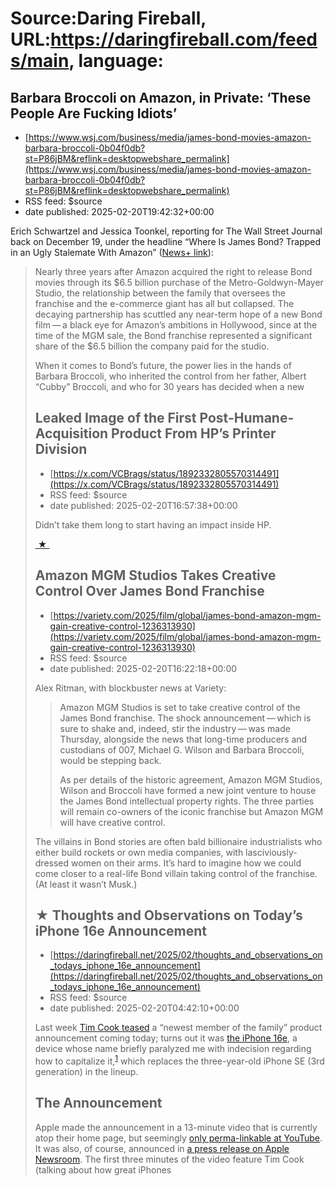 # Source:Daring Fireball, URL:https://daringfireball.com/feeds/main, language:

## Barbara Broccoli on Amazon, in Private: ‘These People Are Fucking Idiots’
 - [https://www.wsj.com/business/media/james-bond-movies-amazon-barbara-broccoli-0b04f0db?st=P86jBM&reflink=desktopwebshare_permalink](https://www.wsj.com/business/media/james-bond-movies-amazon-barbara-broccoli-0b04f0db?st=P86jBM&reflink=desktopwebshare_permalink)
 - RSS feed: $source
 - date published: 2025-02-20T19:42:32+00:00

<p>Erich Schwartzel and Jessica Toonkel, reporting for The Wall Street Journal back on December 19, under the headline “Where Is James Bond? Trapped in an Ugly Stalemate With Amazon” (<a href="https://apple.news/A4AvCvPCIScSH_SJzKGD7gQ">News+ link</a>):</p>

<blockquote>
  <p>Nearly three years after Amazon acquired the right to release Bond
movies through its $6.5 billion purchase of the
Metro-Goldwyn-Mayer Studio, the relationship between the family
that oversees the franchise and the e-commerce giant has all but
collapsed. The decaying partnership has scuttled any near-term
hope of a new Bond film — a black eye for Amazon’s ambitions in
Hollywood, since at the time of the MGM sale, the Bond franchise
represented a significant share of the $6.5 billion the company
paid for the studio.</p>

<p>When it comes to Bond’s future, the power lies in the hands of
Barbara Broccoli, who inherited the control from her father,
Albert “Cubby” Broccoli, and who for 30 years has decided when a
new

## Leaked Image of the First Post-Humane-Acquisition Product From HP’s Printer Division
 - [https://x.com/VCBrags/status/1892332805570314491](https://x.com/VCBrags/status/1892332805570314491)
 - RSS feed: $source
 - date published: 2025-02-20T16:57:38+00:00

<p>Didn’t take them long to start having an impact inside HP.</p>

<div>
<a  title="Permanent link to ‘Leaked Image of the First Post-Humane-Acquisition Product From HP’s Printer Division’"  href="https://daringfireball.net/linked/2025/02/20/hp-humane">&nbsp;★&nbsp;</a>
</div>

## Amazon MGM Studios Takes Creative Control Over James Bond Franchise
 - [https://variety.com/2025/film/global/james-bond-amazon-mgm-gain-creative-control-1236313930](https://variety.com/2025/film/global/james-bond-amazon-mgm-gain-creative-control-1236313930)
 - RSS feed: $source
 - date published: 2025-02-20T16:22:18+00:00

<p>Alex Ritman, with blockbuster news at Variety:</p>

<blockquote>
  <p>Amazon MGM Studios is set to take creative control of the James
Bond franchise. The shock announcement — which is sure to shake
and, indeed, stir the industry — was made Thursday, alongside the
news that long-time producers and custodians of 007, Michael G.
Wilson and Barbara Broccoli, would be stepping back.</p>

<p>As per details of the historic agreement, Amazon MGM Studios,
Wilson and Broccoli have formed a new joint venture to house the
James Bond intellectual property rights. The three parties will
remain co-owners of the iconic franchise but Amazon MGM will have
creative control.</p>
</blockquote>

<p>The villains in Bond stories are often bald billionaire industrialists who either build rockets or own media companies, with lasciviously-dressed women on their arms. It’s hard to imagine how we could come closer to a real-life Bond villain taking control of the franchise. (At least it wasn’t Musk.)</p>

<p>

## ★ Thoughts and Observations on Today’s iPhone 16e Announcement
 - [https://daringfireball.net/2025/02/thoughts_and_observations_on_todays_iphone_16e_announcement](https://daringfireball.net/2025/02/thoughts_and_observations_on_todays_iphone_16e_announcement)
 - RSS feed: $source
 - date published: 2025-02-20T04:42:10+00:00

<p>Last week <a href="https://daringfireball.net/linked/2025/02/13/cook-x-product-launch">Tim Cook teased</a> a “newest member of the family” product announcement coming today; turns out it was <a href="https://www.apple.com/iphone-16e/">the iPhone 16e</a>, a device whose name briefly paralyzed me with indecision regarding how to capitalize it,<sup id="fnr1-2025-02-19"><a href="#fn1-2025-02-19">1</a></sup> which replaces the three-year-old iPhone SE (3rd generation) in the lineup.</p>

<h2>The Announcement</h2>

<p>Apple made the announcement in a 13-minute video that is currently atop their  home page, but seemingly <a href="https://www.youtube.com/watch?v=mFuyX1XgJFg">only perma-linkable at YouTube</a>. It was also, of course, announced in <a href="https://www.apple.com/newsroom/2025/02/apple-debuts-iphone-16e-a-powerful-new-member-of-the-iphone-16-family/">a press release on Apple Newsroom</a>. The first three minutes of the video feature Tim Cook (talking about how great iPhones 

